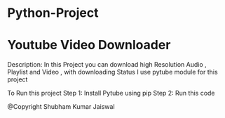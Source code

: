 # Python-Project
# Youtube Video Downloader

Description:  In this Project you can download high Resolution Audio , Playlist and Video , with downloading Status
 I use pytube module for this project
 
 To Run this project
 Step 1: Install Pytube using pip
 Step 2:  Run this code
 
 @Copyright Shubham Kumar Jaiswal
